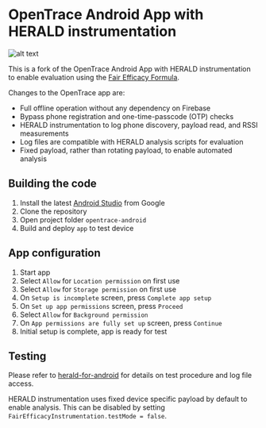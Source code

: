 # OpenTrace Android App with HERALD instrumentation

![alt text](./OpenTrace.png "OpenTrace Logo")

This is a fork of the OpenTrace Android App with HERALD instrumentation to enable evaluation using the [Fair Efficacy Formula](https://vmware.github.io/herald/efficacy/).

Changes to the OpenTrace app are:

- Full offline operation without any dependency on Firebase
- Bypass phone registration and one-time-passcode (OTP) checks
- HERALD instrumentation to log phone discovery, payload read, and RSSI measurements
- Log files are compatible with HERALD analysis scripts for evaluation
- Fixed payload, rather than rotating payload, to enable automated analysis

## Building the code

1. Install the latest [Android Studio](https://developer.android.com/studio) from Google
2. Clone the repository
3. Open project folder `opentrace-android`
7. Build and deploy `app` to test device

## App configuration

1. Start app
2. Select `Allow` for `Location permission` on first use
3. Select `Allow` for `Storage permission` on first use
4. On `Setup is incomplete` screen, press `Complete app setup`
5. On `Set up app permissions` screen, press `Proceed`
6. Select `Allow` for `Background permission`
7. On `App permissions are fully set up` screen, press `Continue`
8. Initial setup is complete, app is ready for test

## Testing

Please refer to [herald-for-android](https://github.com/vmware/herald-for-android) for details on test procedure and log file access.

HERALD instrumentation uses fixed device specific payload by default to enable analysis. This can be disabled by setting `FairEfficacyInstrumentation.testMode = false`.
